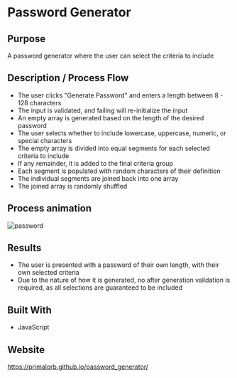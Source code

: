 # Password Generator

## Purpose

A password generator where the user can select the criteria to include

## Description / Process Flow

- The user clicks "Generate Password" and enters a length between 8 - 128 characters
- The input is validated, and failing will re-initialize the input
- An empty array is generated based on the length of the desired password
- The user selects whether to include lowercase, uppercase, numeric, or special characters
- The empty array is divided into equal segments for each selected criteria to include
- If any remainder, it is added to the final criteria group
- Each segment is populated with random characters of their definition
- The individual segments are joined back into one array
- The joined array is randomly shuffled

## Process animation

![password](https://user-images.githubusercontent.com/69044956/110496125-2dc81f00-80c3-11eb-895f-791a1ebc4a64.gif)

## Results

- The user is presented with a password of their own length, with their own selected criteria
- Due to the nature of how it is generated, no after generation validation is required, as all selections are guaranteed to be included

## Built With

- JavaScript

## Website
https://primalorb.github.io/password_generator/
